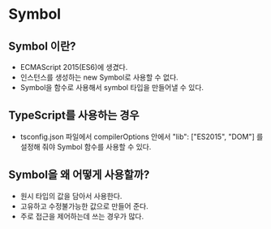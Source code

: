 # Symbol

## Symbol 이란?

- ECMAScript 2015(ES6)에 생겼다.
- 인스턴스를 생성하는 new Symbol로 사용할 수 없다.
- Symbol을 함수로 사용해서 symbol 타입을 만들어낼 수 있다.

## TypeScript를 사용하는 경우

- tsconfig.json 파일에서 compilerOptions 안에서 "lib": ["ES2015", "DOM"] 를 설정해 줘야 Symbol 함수를 사용할 수 있다.

## Symbol을 왜 어떻게 사용할까?

- 원시 타입의 값을 담아서 사용한다.
- 고유하고 수정불가능한 값으로 만들어 준다.
- 주로 접근을 제어하는데 쓰는 경우가 많다.
